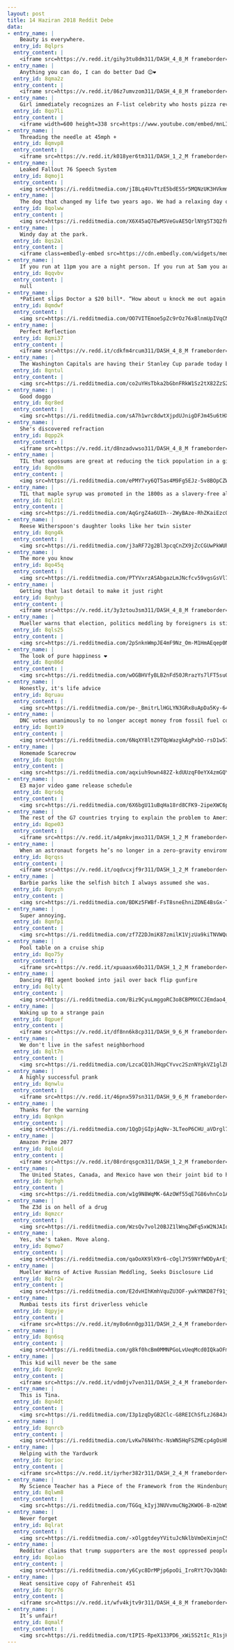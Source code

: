 ```yaml
---
layout: post
title: 14 Haziran 2018 Reddit Debe
data:
- entry_name: |
    Beauty is everywhere.
  entry_id: 8qlprs
  entry_content: |
    <iframe src=https://v.redd.it/gihy3tu8dm311/DASH_4_8_M frameborder=0></iframe>
- entry_name: |
    Anything you can do, I can do better Dad 😊❤️
  entry_id: 8qma2z
  entry_content: |
    <iframe src=https://v.redd.it/86z7umvzom311/DASH_4_8_M frameborder=0></iframe>
- entry_name: |
    Girl immediately recognizes an F-list celebrity who hosts pizza reviews, but doesnt realize she's surrounded by A-listers
  entry_id: 8qo7li
  entry_content: |
    <iframe width=600 height=338 src=https://www.youtube.com/embed/mnLIPjYS__o?feature=oembed&enablejsapi=1 frameborder=0 allow=autoplay; encrypted-media allowfullscreen></iframe>
- entry_name: |
    Threading the needle at 45mph +
  entry_id: 8qmvp8
  entry_content: |
    <iframe src=https://v.redd.it/k018yer6tm311/DASH_1_2_M frameborder=0></iframe>
- entry_name: |
    Leaked Fallout 76 Speech System
  entry_id: 8qmoj1
  entry_content: |
    <img src=https://i.redditmedia.com/jIBLq4UvTtzE5bdES5r5MQNzUK3HVkmm2JZp5Wa8qHE.png?s=f301bc66b4170155d96fe031ab72bf28 frameborder=0>
- entry_name: |
    The dog that changed my life two years ago. We had a relaxing day on the coast today.
  entry_id: 8qolww
  entry_content: |
    <img src=https://i.redditmedia.com/X6X45aQ7EwMSVeGvAE5QrlNYg5T3Q2fH3ewDfNiurDI.jpg?s=476fa0c933dc9b3b63b48f311f9f352c frameborder=0>
- entry_name: |
    Windy day at the park.
  entry_id: 8qs2al
  entry_content: |
    <iframe class=embedly-embed src=https://cdn.embedly.com/widgets/media.html?src=https%3A%2F%2Fgfycat.com%2Fifr%2FLavishWealthyAfricanwildcat&url=https%3A%2F%2Fgfycat.com%2FLavishWealthyAfricanwildcat&image=https%3A%2F%2Fthumbs.gfycat.com%2FLavishWealthyAfricanwildcat-size_restricted.gif&key=2aa3c4d5f3de4f5b9120b660ad850dc9&type=text%2Fhtml&schema=gfycat width=480 height=264 scrolling=no frameborder=0 allowfullscreen></iframe>
- entry_name: |
    If you run at 11pm you are a night person. If you run at 5am you are a morning person. If you run at 3am you are a suspicious person.
  entry_id: 8qqvbv
  entry_content: |
    null
- entry_name: |
    *Patient slips Doctor a $20 bill*. “How about u knock me out again!”
  entry_id: 8qmdwf
  entry_content: |
    <img src=https://i.redditmedia.com/OO7VITEmoe5pZc9rOz76xBlnmUpIVqCNOLKpOEWV9o4.jpg?s=ca82c58f95212858fe78afd130f4bf6b frameborder=0>
- entry_name: |
    Perfect Reflection
  entry_id: 8qmi37
  entry_content: |
    <iframe src=https://v.redd.it/cdkfm4rcum311/DASH_4_8_M frameborder=0></iframe>
- entry_name: |
    The Washington Capitals are having their Stanley Cup parade today but they also took out a full page ad in the Las Vegas Review-Journal to congratulate the Vegas Golden Knights on the most successful inaugural season in the history of professional sports.
  entry_id: 8qntul
  entry_content: |
    <img src=https://i.redditmedia.com/co2uYHsTbka2bGbnFRkW1Sz2tX82ZzS2aH-vONjU1n0.jpg?s=993d0fa8e71211047833f224beb8b485 frameborder=0>
- entry_name: |
    Good doggo
  entry_id: 8qr8ed
  entry_content: |
    <img src=https://i.redditmedia.com/sA7h1wrc8dwtXjpdUJnigDFJm45u6tHXUinA5pvy9JU.jpg?s=78574d2dbdabd518df902a93f2b1f717 frameborder=0>
- entry_name: |
    She's discovered refraction
  entry_id: 8qpp2k
  entry_content: |
    <iframe src=https://v.redd.it/d8nzadvwso311/DASH_4_8_M frameborder=0></iframe>
- entry_name: |
    TIL that opossums are great at reducing the tick population in a given area. Scientists estimate that a single opossum can kill about 5,000 ticks in a single season.
  entry_id: 8qnd0m
  entry_content: |
    <img src=https://i.redditmedia.com/ePMY7vy6QT5as4M9Fg5EJz-5v8BOpCZWmRBk5bKU_e0.jpg?s=6b4ee5c2f406a9d75a154b541c274964 frameborder=0>
- entry_name: |
    TIL that maple syrup was promoted in the 1800s as a slavery-free alternative to cane sugar: Suffer not your cup to be sweetened by the blood of slaves.
  entry_id: 8qlz1t
  entry_content: |
    <img src=https://i.redditmedia.com/AqGrgZ4a6UIh--2WyBAze-RhZKaiEzcQ0xEFHdK7ZQw.jpg?s=4348fa6145172f9ea9a2d729be0d647b frameborder=0>
- entry_name: |
    Reese Witherspoon's daughter looks like her twin sister
  entry_id: 8qng4k
  entry_content: |
    <img src=https://i.redditmedia.com/j3aRF72g2Bl3pcqCnZX9jZcCGUwPkWUhDTX-wzh0kA0.jpg?s=9314abad82ddacda625f984e33b9f233 frameborder=0>
- entry_name: |
    The more you know
  entry_id: 8qo45q
  entry_content: |
    <img src=https://i.redditmedia.com/PTYVxrzASAbgazLmJNcfcv59vgsGsVl7QJ4E2UOD39I.jpg?s=a80b0a58fd72340d20c0c5991b261cca frameborder=0>
- entry_name: |
    Getting that last detail to make it just right
  entry_id: 8qnhyp
  entry_content: |
    <iframe src=https://v.redd.it/3y3ztou3sm311/DASH_4_8_M frameborder=0></iframe>
- entry_name: |
    Mueller warns that election, politics meddling by foreigners is still happening
  entry_id: 8qls25
  entry_content: |
    <img src=https://i.redditmedia.com/2pSnknWmpJE4mF9Nz_Om-M1HmAEqep0N35iyuESDP1c.jpg?s=c03c0e75c8c418076152b0aff4c5ef86 frameborder=0>
- entry_name: |
    The look of pure happiness ❤
  entry_id: 8qn86d
  entry_content: |
    <img src=https://i.redditmedia.com/wOGBHVfyBLB2nFd50JRrazYs7lFT5suQs985bGDRtbo.jpg?s=8637789cd862d23a1ccec3030f7807bb frameborder=0>
- entry_name: |
    Honestly, it's life advice
  entry_id: 8qruau
  entry_content: |
    <img src=https://i.redditmedia.com/pe-_BmitrLlHGLYN3GRx8uApDa5Ky-64GZhiez8yKAQ.jpg?s=573608397274fb83f181d0b9ce4ee8c8 frameborder=0>
- entry_name: |
    DNC votes unanimously to no longer accept money from fossil fuel companies
  entry_id: 8qmt19
  entry_content: |
    <img src=https://i.redditmedia.com/6NqXY8ltZ9TQpWazgkAgPxbO-rsD1w574LPRx1lL3AI.jpg?s=04d750dc3cccd66058720199c91a2fcd frameborder=0>
- entry_name: |
    Homemade Scarecrow
  entry_id: 8qqtdm
  entry_content: |
    <img src=https://i.redditmedia.com/aqxiuh9own482Z-kdUUzqF0eYX4zmGQYfGi-M_UOzcg.jpg?s=ae92bef3ee49cbffd084cea83a347531 frameborder=0>
- entry_name: |
    E3 major video game release schedule
  entry_id: 8qrsdq
  entry_content: |
    <img src=https://i.redditmedia.com/6X6bgU11uBqHa18rd8CFK9-2ipeXWC6px1dl_PkKfxQ.jpg?s=dc860b5a34e6655a2f5317adf5a6e27b frameborder=0>
- entry_name: |
    The rest of the G7 countries trying to explain the problem to America and Japan
  entry_id: 8qpe03
  entry_content: |
    <iframe src=https://v.redd.it/a4pmkvjmxo311/DASH_1_2_M frameborder=0></iframe>
- entry_name: |
    When an astronaut forgets he’s no longer in a zero-gravity environment.
  entry_id: 8qrqss
  entry_content: |
    <iframe src=https://v.redd.it/oqdvcxjf9r311/DASH_1_2_M frameborder=0></iframe>
- entry_name: |
    Barbie parks like the selfish bitch I always assumed she was.
  entry_id: 8qnyzh
  entry_content: |
    <img src=https://i.redditmedia.com/BDKz5FWBf-FsT8sneEhniZDNE4BsGx-TGKRDwX0marA.jpg?s=33386437a6dc1d06bb657c67ebebabb2 frameborder=0>
- entry_name: |
    Super annoying.
  entry_id: 8qmfp1
  entry_content: |
    <img src=https://i.redditmedia.com/zf7Z2DJmiK87zmilK1VjzUa9kiTNVWQu5cbL4e80pbc.jpg?s=feaee00085db3a5e54a3353dd1e14c1f frameborder=0>
- entry_name: |
    Pool table on a cruise ship
  entry_id: 8qo75y
  entry_content: |
    <iframe src=https://v.redd.it/xpuaasx60o311/DASH_1_2_M frameborder=0></iframe>
- entry_name: |
    Dancing FBI agent booked into jail over back flip gunfire
  entry_id: 8qltyl
  entry_content: |
    <img src=https://i.redditmedia.com/Biz9CyuLmggoRC3o8CBPMXCCJEmdao4_vXNaUA2rEqA.jpg?s=8056b148d0660540587d93f9e5854f19 frameborder=0>
- entry_name: |
    Waking up to a strange pain
  entry_id: 8qpuef
  entry_content: |
    <iframe src=https://v.redd.it/df8nn6k8cp311/DASH_9_6_M frameborder=0></iframe>
- entry_name: |
    We don't live in the safest neighborhood
  entry_id: 8qlt7n
  entry_content: |
    <img src=https://i.redditmedia.com/LzcaCQ1hJHqpCYvvc2SznNYgkVZ1glZFbr1sdDiUATA.jpg?s=61de4fe6f9ba1f04d5a9a46a7551b9a2 frameborder=0>
- entry_name: |
    A highly successful prank
  entry_id: 8qnwlu
  entry_content: |
    <iframe src=https://v.redd.it/46pnx597sn311/DASH_9_6_M frameborder=0></iframe>
- entry_name: |
    Thanks for the warning
  entry_id: 8qnkpn
  entry_content: |
    <img src=https://i.redditmedia.com/1QgDjGIpjAqNv-3LTeoP6CHU_aVDrgl7EbiUDAofZKE.jpg?s=510dae5365d40c62ef9ea063f4ce0a5f frameborder=0>
- entry_name: |
    Amazon Prime 2077
  entry_id: 8qloid
  entry_content: |
    <iframe src=https://v.redd.it/08rdrqsgcm311/DASH_1_2_M frameborder=0></iframe>
- entry_name: |
    The United States, Canada, and Mexico have won their joint bid to host the 2026 World Cup.
  entry_id: 8qrhgh
  entry_content: |
    <img src=https://i.redditmedia.com/w1g9N8WqMK-6AzOWf55qE7G86vhnCo1AEx7x1kIjrZY.jpg?s=4aa327489760523d682d9ed139b90855 frameborder=0>
- entry_name: |
    The Z3d is on hell of a drug
  entry_id: 8qmzcr
  entry_content: |
    <img src=https://i.redditmedia.com/WzsQv7vol20BJZ1lWnqZWFq5xW2NJAIqsHdAUFKsJag.jpg?s=c70e9736b478754f2aa071cdd6ce73f0 frameborder=0>
- entry_name: |
    Yes, she's taken. Move along.
  entry_id: 8qmwo7
  entry_content: |
    <img src=https://i.redditmedia.com/qaOoXK9lK9r6-cOglJY59NYfWDDyArEjLOKphmFTiqw.jpg?s=bb8de142291df0eecc5e7b9553cd081d frameborder=0>
- entry_name: |
    Mueller Warns of Active Russian Meddling, Seeks Disclosure Lid
  entry_id: 8qlr2w
  entry_content: |
    <img src=https://i.redditmedia.com/E2dvHIhKmhVquZU3OF-ywkYNKD87f91j1X5LFDvZ3jw.jpg?s=20f4395d533daf047970440934dd523c frameborder=0>
- entry_name: |
    Mumbai tests its first driverless vehicle
  entry_id: 8qpyje
  entry_content: |
    <iframe src=https://v.redd.it/my8o6nn0gp311/DASH_2_4_M frameborder=0></iframe>
- entry_name: |
  entry_id: 8qn6sq
  entry_content: |
    <img src=https://i.redditmedia.com/g8kf0hcBm0MMNPGoLvUeqMcd0IQkaOFmDqteJEp7rP0.png?s=08a7b89eee0c4d9b12f5888b353eb3f2 frameborder=0>
- entry_name: |
    This kid will never be the same
  entry_id: 8qne9z
  entry_content: |
    <iframe src=https://v.redd.it/vdm0jv7ven311/DASH_2_4_M frameborder=0></iframe>
- entry_name: |
    This is Tina.
  entry_id: 8qn4dt
  entry_content: |
    <img src=https://i.redditmedia.com/I3p1zqDyGB2Clc-G8REIChSfLzJ6B4JnPF2YhyYb2OQ.jpg?s=09a994aa0e1865a9c0533b3dabeae73c frameborder=0>
- entry_name: |
  entry_id: 8qnrcb
  entry_content: |
    <img src=https://i.redditmedia.com/LvKw76N4Yhc-NsWN5HqFSZMEcp4gOsHhiUVbMXvrqZQ.jpg?s=769a1c08ebf6d8960e67d1d63b0773be frameborder=0>
- entry_name: |
    Helping with the Yardwork
  entry_id: 8qrioc
  entry_content: |
    <iframe src=https://v.redd.it/iyrher382r311/DASH_2_4_M frameborder=0></iframe>
- entry_name: |
    My Science Teacher has a Piece of the Framework from the Hindenburg Disaster
  entry_id: 8qlwm8
  entry_content: |
    <img src=https://i.redditmedia.com/TGGq_kIyj3NUVvmuCNg2KWO6-B-m2bWS2L6GeZF_UfE.jpg?s=e1e370250992917d986b33e6f625f31b frameborder=0>
- entry_name: |
    Never forget
  entry_id: 8qlrat
  entry_content: |
    <img src=https://i.redditmedia.com/-xOlggtdeyYVituJcNklbVmOeXimjnC5WdtDVVwrMuA.jpg?s=94d90f845e9a53801c0cf8c0868d7daa frameborder=0>
- entry_name: |
    Redditor claims that trump supporters are the most oppressed people ever
  entry_id: 8qolao
  entry_content: |
    <img src=https://i.redditmedia.com/y6Cyc8DrMPjp6poOi_IroRYt7Qv3QAOxweFWL7aijIg.jpg?s=62c5f9ab9c2c4cb369ff329b8781dd29 frameborder=0>
- entry_name: |
    Heat sensitive copy of Fahrenheit 451
  entry_id: 8qrr76
  entry_content: |
    <iframe src=https://v.redd.it/wfv4kjtv9r311/DASH_4_8_M frameborder=0></iframe>
- entry_name: |
    It’s unfair!
  entry_id: 8qmalf
  entry_content: |
    <img src=https://i.redditmedia.com/tIPIS-RpeX133PD6_xWi5S2tIc_R1sjHU462NAUysbA.jpg?s=32ab00706b878139b18aadaf911f5191 frameborder=0>
---
```

